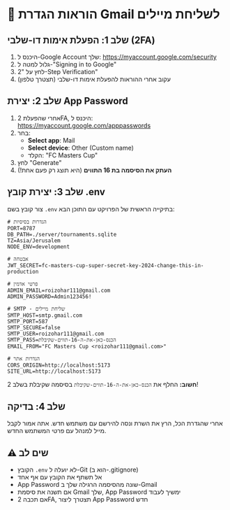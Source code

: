 # 📧 הוראות הגדרת Gmail לשליחת מיילים

## שלב 1: הפעלת אימות דו-שלבי (2FA)

1. היכנס ל-Google Account שלך: https://myaccount.google.com/security
2. גלול למטה ל-"Signing in to Google"
3. לחץ על "2-Step Verification"
4. עקוב אחרי ההוראות להפעלת אימות דו-שלבי (תצטרך טלפון)

## שלב 2: יצירת App Password

1. אחרי שהפעלת 2FA, היכנס ל: https://myaccount.google.com/apppasswords
2. בחר:
   - **Select app**: Mail
   - **Select device**: Other (Custom name)
   - הקלד: "FC Masters Cup"
3. לחץ "Generate"
4. **העתק את הסיסמה בת 16 התווים** (היא תוצג רק פעם אחת!)

## שלב 3: יצירת קובץ .env

צור קובץ בשם `.env` בתיקייה הראשית של הפרויקט עם התוכן הבא:

```env
# הגדרות בסיסיות
PORT=8787
DB_PATH=./server/tournaments.sqlite
TZ=Asia/Jerusalem
NODE_ENV=development

# אבטחה
JWT_SECRET=fc-masters-cup-super-secret-key-2024-change-this-in-production

# פרטי אדמין
ADMIN_EMAIL=roizohar111@gmail.com
ADMIN_PASSWORD=Admin123456!

# SMTP - שליחת מיילים
SMTP_HOST=smtp.gmail.com
SMTP_PORT=587
SMTP_SECURE=false
SMTP_USER=roizohar111@gmail.com
SMTP_PASS=הכנס-כאן-את-ה-16-תווים-שקיבלת
EMAIL_FROM="FC Masters Cup <roizohar111@gmail.com>"

# הגדרות אתר
CORS_ORIGIN=http://localhost:5173
SITE_URL=http://localhost:5173
```

**חשוב:** החלף את `הכנס-כאן-את-ה-16-תווים-שקיבלת` בסיסמה שקיבלת בשלב 2!

## שלב 4: בדיקה

אחרי שהגדרת הכל, הרץ את השרת ונסה להירשם עם משתמש חדש.
אתה אמור לקבל מייל למנהל עם פרטי המשתמש החדש.

## ⚠️ שים לב

- הקובץ `.env` לא יועלה ל-Git (הוא ב-.gitignore)
- אל תשתף את הקובץ עם אף אחד
- App Password שונה מהסיסמה הרגילה שלך ב-Gmail
- אם תשנה את סיסמת Gmail שלך, App Password ימשיך לעבוד
- אם תכבה 2FA, תצטרך ליצור App Password חדש

